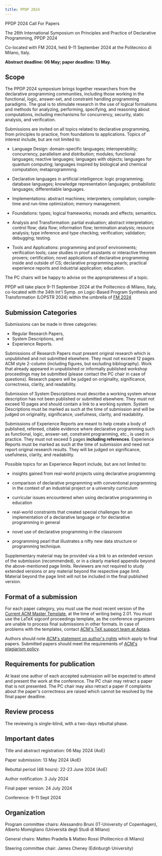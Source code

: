 ```yaml
---
title: PPDP 2024
---
```


PPDP 2024 Call For Papers


The 26th International Symposium on
Principles and Practice of Declarative Programming, PPDP 2024


Co-located with FM 2024, held 9-11 September 2024 at the Politecnico di
Milano, Italy.

**Abstract deadline: 06 May; paper deadline: 13 May.**

Scope
-----

The PPDP 2024 symposium brings together researchers from the
declarative programming communities, including those working in the
functional, logic, answer-set, and constraint handling programming
paradigms. The goal is to stimulate research in the use of logical
formalisms and methods for analyzing, performing, specifying, and
reasoning about computations, including mechanisms for concurrency,
security, static analysis, and verification.

Submissions are invited on all topics related to declarative
programming, from principles to practice, from foundations to
applications. Topics of interest include, but are not limited to:

- Language Design: domain-specific languages; interoperability;
concurrency, parallelism and distribution; modules; functional
languages; reactive languages; languages with objects; languages for
quantum computing; languages inspired by biological and chemical
computation; metaprogramming.

- Declarative languages in artificial intelligence: logic programming;
database languages; knowledge representation languages;
probabilistic languages; differentiable languages.

- Implementations: abstract machines; interpreters; compilation;
compile-time and run-time optimization; memory management.

- Foundations: types; logical frameworks; monads and effects;
semantics.

- Analysis and Transformation: partial evaluation; abstract
interpretation; control flow; data flow; information flow;
termination analysis; resource analysis; type inference and type
checking; verification; validation; debugging; testing.

- Tools and Applications: programming and proof environments;
verification tools; case studies in proof assistants or interactive
theorem provers; certification; novel applications of declarative
programming inside and outside of CS; declarative programming
pearls; practical experience reports and industrial application;
education.

The PC chairs will be happy to advise on the appropriateness of a topic.

PPDP will take place 9-11 September 2024 at the Politecnico di Milano, 
Italy, co-located with the 34th Int'l Symp. on Logic-Based Program
Synthesis and Transformation (LOPSTR 2024)
within the umbrella of [FM 2024](https://www.fm24.polimi.it/)


Submission Categories
---------------------

Submissions can be made in three categories:

- Regular Research Papers,
- System Descriptions, and
- Experience Reports.

Submissions of Research Papers must present original research which is
unpublished and not submitted elsewhere. They must not exceed 12 pages
ACM style 2-column (including figures, but excluding bibliography).
Work that already appeared in unpublished or informally
published workshop proceedings may be submitted (please contact the PC
chair in case of questions). Research papers will be judged on
originality, significance, correctness, clarity, and readability.

Submission of System Descriptions must describe a working system whose
description has not been published or submitted elsewhere. They must
not exceed 10 pages and should contain a link to a working
system. System Descriptions must be marked as such at the time of
submission and will be judged on originality, significance,
usefulness, clarity, and readability.

Submissions of Experience Reports are meant to help create a body of
published, refereed, citable evidence where declarative programming
such as functional, logic, answer-set, constraint programming, etc.,
is used in practice. They must not exceed 5 pages **including references**.
Experience Reports must be marked as such at the time
of submission and need not report original research results. They will
be judged on significance, usefulness, clarity, and readability.

Possible topics for an Experience Report include, but are not limited to:

- insights gained from real-world projects using declarative
programming

- comparison of declarative programming with conventional
programming in the context of an industrial project or a
university curriculum

- curricular issues encountered when using declarative programming
in education

- real-world constraints that created special challenges for an
implementation of a declarative language or for declarative
programming in general

- novel use of declarative programming in the classroom

- programming pearl that illustrates a nifty new data structure or
programming technique.

Supplementary material may be provided via a link to an extended
version of the submission (recommended), or in a clearly marked appendix
beyond the above-mentioned page limits. Reviewers are not required to
study extended versions or any material beyond the respective page
limit. Material beyond the page limit will not be included in the
final published version.

Format of a submission
----------------------

For each paper category, you must use the most recent version of the
[Current ACM Master
Template](https://www.acm.org/publications/proceedings-template), 
 at the time of writing being 2.01. You must use the
LaTeX sigconf proceedings template, as the conference organizers are
unable to process final submissions in other formats. In case of
problems with the templates, contact [ACM's TeX support team at
Aptara](mailto:acmtexsupport@aptaracorp.com).

Authors should note [ACM's statement on author's
rights](http://authors.acm.org/) which apply to final papers.
Submitted papers should meet the requirements of [ACM's plagiarism
policy](http://www.acm.org/publications/policies/plagiarism_policy).

Requirements for publication
----------------------------

At least one author of each accepted submission will be expected to
attend and present the work at the conference. The PC chair may
retract a paper that is not presented. The PC chair may also retract a
paper if complaints about the paper's correctness are raised which
cannot be resolved by the final paper deadline.

Review process
----------------------------------
The reviewing is single-blind, with a two-days rebuttal phase.

Important dates
-------------------------------- 
Title and abstract registration: 06 May 2024 (AoE)

Paper submission: 13 May 2024 (AoE)

Rebuttal period (48 hours): 22-23 June 2024 (AoE)

Author notification: 3 July 2024

Final paper version: 24 July 2024

Conference: 9-11 Sept 2024


Organization
------------
Program committee chairs: Alessandro Bruni (IT-University of Copenhagen), Alberto Momigliano (Università degli Studi di Milano)

General chairs: Matteo Pradella & Matteo Rossi (Politecnico di Milano)

Steering committee chair: James Cheney (Edinburgh University)
